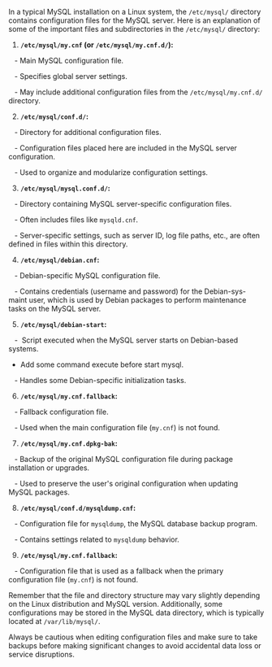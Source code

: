 In a typical MySQL installation on a Linux system, the `/etc/mysql/` directory contains configuration files for the MySQL server. Here is an explanation of some of the important files and subdirectories in the `/etc/mysql/` directory:

1. **`/etc/mysql/my.cnf` (or `/etc/mysql/my.cnf.d/`):**

   - Main MySQL configuration file.

   - Specifies global server settings.

   - May include additional configuration files from the `/etc/mysql/my.cnf.d/` directory.

2. **`/etc/mysql/conf.d/`:**

   - Directory for additional configuration files.

   - Configuration files placed here are included in the MySQL server configuration.

   - Used to organize and modularize configuration settings.

3. **`/etc/mysql/mysql.conf.d/`:**

   - Directory containing MySQL server-specific configuration files.

   - Often includes files like `mysqld.cnf`.

   - Server-specific settings, such as server ID, log file paths, etc., are often defined in files within this directory.

4. **`/etc/mysql/debian.cnf`:**

   - Debian-specific MySQL configuration file.

   - Contains credentials (username and password) for the Debian-sys-maint user, which is used by Debian packages to perform maintenance tasks on the MySQL server.

5. **`/etc/mysql/debian-start`:**

   -  Script executed when the MySQL server starts on Debian-based systems.

- Add some command execute before start mysql.

   - Handles some Debian-specific initialization tasks.

6. **`/etc/mysql/my.cnf.fallback`:**

   - Fallback configuration file.

   - Used when the main configuration file (`my.cnf`) is not found.

7. **`/etc/mysql/my.cnf.dpkg-bak`:**

   - Backup of the original MySQL configuration file during package installation or upgrades.

   - Used to preserve the user's original configuration when updating MySQL packages.

8. **`/etc/mysql/conf.d/mysqldump.cnf`:**

   - Configuration file for `mysqldump`, the MySQL database backup program.

   - Contains settings related to `mysqldump` behavior.

9. **`/etc/mysql/my.cnf.fallback`:**

   - Configuration file that is used as a fallback when the primary configuration file (`my.cnf`) is not found.

Remember that the file and directory structure may vary slightly depending on the Linux distribution and MySQL version. Additionally, some configurations may be stored in the MySQL data directory, which is typically located at `/var/lib/mysql/`.

Always be cautious when editing configuration files and make sure to take backups before making significant changes to avoid accidental data loss or service disruptions.